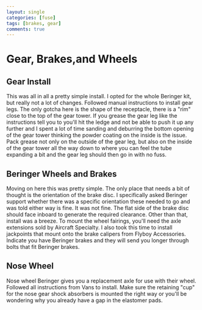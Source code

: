 ```yaml
---
layout: single
categories: [fuse]
tags: [brakes, gear]
comments: true
---
```

# Gear, Brakes,and Wheels
## Gear Install
This was all in all a pretty simple install. I opted for the whole Beringer kit, but really not a lot of changes. Followed manual instructions to install gear legs. The only gotcha here is the shape of the receptacle, there is a "rim" close to the top of the gear tower. If you grease the gear leg like the instructions tell you to you'll hit the ledge and not be able to push it up any further and I spent a lot of time sanding and deburring the bottom opening of the gear tower thinking the powder coating on the inside is the issue. Pack grease not only on the outside of the gear leg, but also on the inside of the gear tower all the way down to where you can feel the tube expanding a bit and the gear leg should then go in with no fuss.

## Beringer Wheels and Brakes
Moving on here this was pretty simple. The only place that needs a bit of thought is the orientation of the brake disc. I specifically asked Beringer support whether there was a specific orientation these needed to go and was told either way is fine. It was not fine. The flat side of the brake disc should face inboard to generate the required clearance. Other than that, install was a breeze. To mount the wheel fairings, you'll need the axle extensions sold by Aircraft Specialty. I also took this time to install jackpoints that mount onto the brake calipers from Flyboy Accessories. Indicate you have Beringer brakes and they will send you longer through bolts that fit Beringer brakes.

## Nose Wheel
Nose wheel Beringer gives you a replacement axle for use with their wheel. Followed all instructions from Vans to install. Make sure the retaining "cup" for the nose gear shock absorbers is mounted the right way or you'll be wondering why you already have a gap in the elastomer pads.
